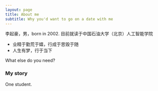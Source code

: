 ```yaml
---
layout: page
title: About me
subtitle: Why you'd want to go on a date with me
---
```


李起豪，男，born in 2002. 目前就读于中国石油大学（北京）人工智能学院

- 业精于勤荒于嬉，行成于思毁于随
- 人生有梦，行于当下

What else do you need?

### My story

One student.
